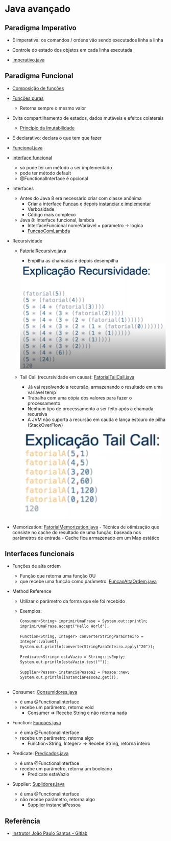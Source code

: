 # Java avançado

## Paradigma Imperativo

  - É imperativa: os comandos / ordens vão sendo executados linha a linha
    
  - Controle do estado dos objetos em cada linha executada

  - [Imperativo.java](src/main/java/br/com/marcia/aula1/Imperativo.java)

## Paradigma Funcional

  - [Composição de funções](src/main/java/br/com/marcia/aula1/ComposicaoDeFuncoes.java)

  - [Funções puras](src/main/java/br/com/marcia/aula1/FuncoesPuras.java)
    - Retorna sempre o mesmo valor
      
  - Evita compartilhamento de estados, dados mutáveis e efeitos colaterais
    - [Princípio da Imutabilidade](src/main/java/br/com/marcia/aula1/Imutabilidade.java)
    
  - É declarativo: declara o que tem que fazer
    
  - [Funcional.java](src/main/java/br/com/marcia/aula1/Funcional.java)

  - [Interface funcional](src/main/java/br/com/marcia/aula1/Aula.java)
    - só pode ter um método a ser implementado
    - pode ter método default 
    - @FunctionalInterface é opcional
    
  - Interfaces       
    - Antes do Java 8 era necessário criar com classe anônima
      - Criar a interface [Funcao](src/main/java/br/com/marcia/aula1/Funcao.java) e depois [instanciar e implementar](src/main/java/br/com/marcia/aula1/FuncaoComClasseAnonima.java)
      - Verbosidade  
      - Código mais complexo  
    - Java 8: Interface funcional, lambda 
      - InterfaceFuncional nomeVariavel = parametro -> logica
      - [FuncaoComLambda](src/main/java/br/com/marcia/aula1/FuncaoComLambda.java) 
    
  - Recursividade
    
    - [FatorialRecursivo.java](src/main/java/br/com/marcia/aula1/FatorialRecursivo/FatorialRecursivo.java)
      - Empilha as chamadas e depois desempilha
      <img src="images/explicacao-recursividade.png">

    - Tail Call (recursividade em causa): [FatorialTailCall.java](src/main/java/br/com/marcia/aula1/FatorialRecursivo/FatorialTailCall.java)
      - Já vai resolvendo a recursão, armazenando o resultado em uma variável temp
      - Trabalha com uma cópia dos valores para fazer o processamento
      - Nenhum tipo de processamento a ser feito após a chamada recursiva
      - A JVM não suporta a recursão em cauda e lança estouro de pilha (StackOverFlow) 
      <img src="images/explicacao-tail-call.png">
    
   - Memorization: [FatorialMemorization.java](src/main/java/br/com/marcia/aula1/FatorialMemorization.java)
    - Técnica de otimização que consiste no cache do resultado de uma função, baseada nos parâmetros de entrada
    - Cache fica armazenado em um Map estático     
    
## Interfaces funcionais

  - Funções de alta ordem 
    - Função que retorna uma função OU 
    - que recebe uma função como parâmetro: [FuncaoAltaOrdem.java](src/main/java/br/com/marcia/aula2/FuncaoAltaOrdem.java)

  - Method Reference
    - Utilizar o parâmetro da forma que ele foi recebido
      
    - Exemplos:
      
      ```
      Consumer<String> imprimirUmaFrase = System.out::println;
      imprimirUmaFrase.accept("Hello World");
      
      Function<String, Integer> converterStringParaInteiro = Integer::valueOf;
      System.out.println(converterStringParaInteiro.apply("20"));

      Predicate<String> estaVazio = String::isEmpty;
      System.out.println(estaVazio.test(""));   
      
      Supplier<Pessoa> instanciaPessoa2 = Pessoa::new;
      System.out.println(instanciaPessoa2.get());
         
      ```    
    
  - Consumer: [Consumidores.java](src/main/java/br/com/marcia/aula2/Consumidores.java)
    - é uma @FunctionalInterface
    - recebe um parâmetro, retorno void
      - Consumer<String>  => Recebe String e não retorna nada

  - Function: [Funcoes.java](src/main/java/br/com/marcia/aula2/Funcoes.java)
    - é uma @FunctionalInterface
    - recebe um parâmetro, retorna algo
      - Function<String, Integer>  => Recebe String, retorna inteiro

  - Predicate: [Predicados.java](src/main/java/br/com/marcia/aula2/Predicados.java)
    - é uma @FunctionalInterface
    - recebe um parâmetro, retorna um booleano
      - Predicate<String> estaVazio

  - Supplier: [Suplidores.java](src/main/java/br/com/marcia/aula2/Suplidores.java)
    - é uma @FunctionalInterface
    - não recebe parâmetro, retorna algo
      - Supplier<Pessoa> instanciaPessoa

## Referência

  - [Instrutor João Paulo Santos - Gitlab](https://github.com/jpbaterabsb/java-avancado)

